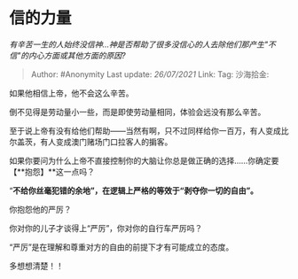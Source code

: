 # 信的力量
*有辛苦一生的人始终没信神…神是否帮助了很多没信心的人去除他们那产生"不信"的内心方面或其他方面的原因?*

> Author: #Anonymity
> Last update: *26/07/2021*
> Link:
> Tag:
> 沙海拾金:

如果他相信上帝，他不会这么辛苦。

倒不见得是劳动量小一些，而是即使劳动量相同，体验会远没有那么辛苦。

至于说上帝有没有给他们帮助——当然有啊，只不过同样给你一百万，有人变成比尔盖茨，有人变成澳门赌场门口拉客人的掮客。

如果你要问为什么上帝不直接控制你的大脑让你总是做正确的选择……你确定要【**抱怨】**这一点吗？

“**不给你丝毫犯错的余地”，在逻辑上严格的等效于“剥夺你一切的自由”。**

你抱怨他的严厉？

你对你的儿子才谈得上“严厉”，你对你的自行车严厉吗？

“严厉”是在理解和尊重对方的自由的前提下才有可能成立的态度。

多想想清楚！！

